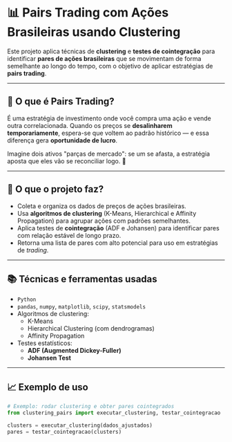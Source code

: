 # 📊 Pairs Trading com Ações Brasileiras usando Clustering

Este projeto aplica técnicas de **clustering** e **testes de cointegração** para identificar **pares de ações brasileiras** que se movimentam de forma semelhante ao longo do tempo, com o objetivo de aplicar estratégias de **pairs trading**.

---

## 🧠 O que é Pairs Trading?

É uma estratégia de investimento onde você compra uma ação e vende outra correlacionada. Quando os preços se **desalinharem temporariamente**, espera-se que voltem ao padrão histórico — e essa diferença gera **oportunidade de lucro**.

Imagine dois ativos "parças de mercado": se um se afasta, a estratégia aposta que eles vão se reconciliar logo. 💸

---

## 🔧 O que o projeto faz?

- Coleta e organiza os dados de preços de ações brasileiras.
- Usa **algoritmos de clustering** (K-Means, Hierarchical e Affinity Propagation) para agrupar ações com padrões semelhantes.
- Aplica testes de **cointegração** (ADF e Johansen) para identificar pares com relação estável de longo prazo.
- Retorna uma lista de pares com alto potencial para uso em estratégias de *trading*.

---

## 📚 Técnicas e ferramentas usadas

- `Python`
- `pandas`, `numpy`, `matplotlib`, `scipy`, `statsmodels`
- Algoritmos de clustering:
  - K-Means
  - Hierarchical Clustering (com dendrogramas)
  - Affinity Propagation
- Testes estatísticos:
  - **ADF (Augmented Dickey-Fuller)**
  - **Johansen Test**

---

## 📈 Exemplo de uso

```python
# Exemplo: rodar clustering e obter pares cointegrados
from clustering_pairs import executar_clustering, testar_cointegracao

clusters = executar_clustering(dados_ajustados)
pares = testar_cointegracao(clusters)
